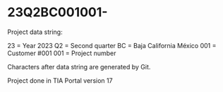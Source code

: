 # 23Q2BC001001-

Project data string:

23 = Year 2023
Q2 = Second quarter
BC = Baja California México
001 = Customer #001
001 = Project number

Characters after data string are generated by Git.

Project done in TIA Portal version 17
